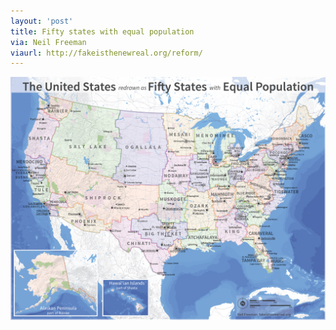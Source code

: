 ```yaml
---
layout: 'post'
title: Fifty states with equal population
via: Neil Freeman
viaurl: http://fakeisthenewreal.org/reform/
---
```


<a href="http://fakeisthenewreal.org/reform/">
  <img src="/img/electoral10-1100.jpg" alt="The United States redrawn as fifty states with equal population" title="electoral10-1100.jpg" style="display:block;margin-left:auto;margin-right:auto;">
</a>